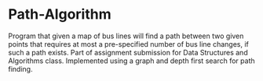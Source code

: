 # Path-Algorithm

Program that given a map of bus lines will find a path between two given points that requires at most a pre-specified number of bus line changes, if such a path exists. Part of assignment submission for Data Structures and Algorithms class. Implemented using a graph and depth first search for path finding.